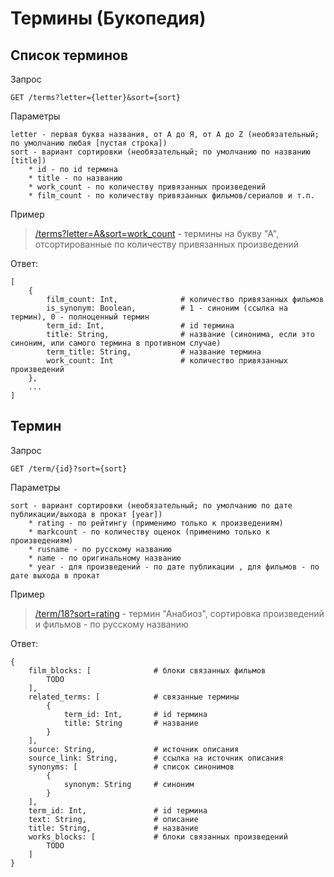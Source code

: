 # Термины (Букопедия)

## Список терминов

Запрос
```
GET /terms?letter={letter}&sort={sort}
```

Параметры
```
letter - первая буква названия, от А до Я, от A до Z (необязательный; по умолчанию любая [пустая строка])
sort - вариант сортировки (необязательный; по умолчанию по названию [title])
    * id - по id термина
    * title - по названию
    * work_count - по количеству привязанных произведений
    * film_count - по количеству привязанных фильмов/сериалов и т.п.
```

Пример
> [/terms?letter=А&sort=work_count](https://api.fantlab.ru/terms?letter=А&sort=work_count) - термины на букву "А", отсортированные по количеству привязанных произведений

Ответ:
```
[
    {
        film_count: Int,              # количество привязанных фильмов
        is_synonym: Boolean,          # 1 - синоним (ссылка на термин), 0 - полноценный термин
        term_id: Int,                 # id термина
        title: String,                # название (синонима, если это синоним, или самого термина в противном случае)
        term_title: String,           # название термина
        work_count: Int               # количество привязанных произведений
    },
    ...
]
```

## Термин

Запрос
```
GET /term/{id}?sort={sort}
```

Параметры
```
sort - вариант сортировки (необязательный; по умолчанию по дате публикации/выхода в прокат [year])
    * rating - по рейтингу (применимо только к произведениям)
    * markcount - по количеству оценок (применимо только к произведениям)
    * rusname - по русскому названию
    * name - по оригинальному названию
    * year - для произведений - по дате публикации , для фильмов - по дате выхода в прокат
```

Пример
> [/term/18?sort=rating](https://api.fantlab.ru/term/18?sort=rusname) - термин "Анабиоз", сортировка произведений и фильмов - по русскому названию

Ответ:
```
{
    film_blocks: [              # блоки связанных фильмов
        TODO
    ],
    related_terms: [            # связанные термины
        {
            term_id: Int,       # id термина
            title: String       # название
        }
    ],
    source: String,             # источник описания
    source_link: String,        # ссылка на источник описания
    synonyms: [                 # список синонимов
        {
            synonym: String     # синоним
        }
    ],
    term_id: Int,               # id термина
    text: String,               # описание
    title: String,              # название
    works_blocks: [             # блоки связанных произведений
        TODO
    ]
}
```
